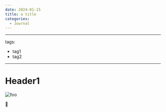 ```yaml
---
date: 2024-01-15
title: a title
categories:
  - Journal
---
```


---
tags:
  - tag1
  - tag2
---

# Header1

![foo](../../assets/blog/bar)

🌿


